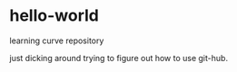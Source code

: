# hello-world
learning curve repository 

just dicking around trying to figure out how to use git-hub.  
